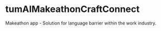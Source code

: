 # tumAIMakeathonCraftConnect
Makeathon app - Solution for language barrier within the work industry.
